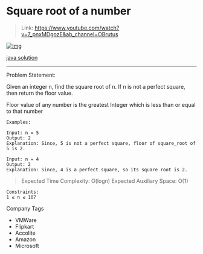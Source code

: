 # Square root of a number

> Link: https://www.youtube.com/watch?v=7_pnxMDgozE&ab_channel=OBrutus

[![img](https://img.youtube.com/vi/7_pnxMDgozE/0.jpg)](https://www.youtube.com/watch?v=7_pnxMDgozE&ab_channel=OBrutus)

[java solution](./Solution.java)

---
Problem Statement:


Given an integer n, find the square root of n. If n is not a perfect square, then return the floor value.

Floor value of any number is the greatest Integer which is less than or equal to that number

    Examples:

    Input: n = 5
    Output: 2
    Explanation: Since, 5 is not a perfect square, floor of square_root of 5 is 2.

    Input: n = 4
    Output: 2
    Explanation: Since, 4 is a perfect square, so its square root is 2.

> Expected Time Complexity: O(logn)
> Expected Auxiliary Space: O(1)

    Constraints:
    1 ≤ n ≤ 107

Company Tags
* VMWare
* Flipkart
* Accolite
* Amazon
* Microsoft